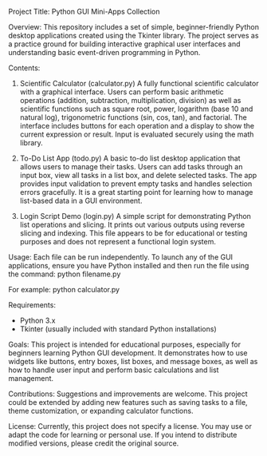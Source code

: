 Project Title: Python GUI Mini-Apps Collection

Overview:
This repository includes a set of simple, beginner-friendly Python desktop applications created using the Tkinter library. The project serves as a practice ground for building interactive graphical user interfaces and understanding basic event-driven programming in Python.

Contents:

1. Scientific Calculator (calculator.py)
   A fully functional scientific calculator with a graphical interface. Users can perform basic arithmetic operations (addition, subtraction, multiplication, division) as well as scientific functions such as square root, power, logarithm (base 10 and natural log), trigonometric functions (sin, cos, tan), and factorial. The interface includes buttons for each operation and a display to show the current expression or result. Input is evaluated securely using the math library.

2. To-Do List App (todo.py)
   A basic to-do list desktop application that allows users to manage their tasks. Users can add tasks through an input box, view all tasks in a list box, and delete selected tasks. The app provides input validation to prevent empty tasks and handles selection errors gracefully. It is a great starting point for learning how to manage list-based data in a GUI environment.

3. Login Script Demo (login.py)
   A simple script for demonstrating Python list operations and slicing. It prints out various outputs using reverse slicing and indexing. This file appears to be for educational or testing purposes and does not represent a functional login system.

Usage:
Each file can be run independently. To launch any of the GUI applications, ensure you have Python installed and then run the file using the command:
python filename.py

For example:
python calculator.py

Requirements:

* Python 3.x
* Tkinter (usually included with standard Python installations)

Goals:
This project is intended for educational purposes, especially for beginners learning Python GUI development. It demonstrates how to use widgets like buttons, entry boxes, list boxes, and message boxes, as well as how to handle user input and perform basic calculations and list management.

Contributions:
Suggestions and improvements are welcome. This project could be extended by adding new features such as saving tasks to a file, theme customization, or expanding calculator functions.

License:
Currently, this project does not specify a license. You may use or adapt the code for learning or personal use. If you intend to distribute modified versions, please credit the original source.
